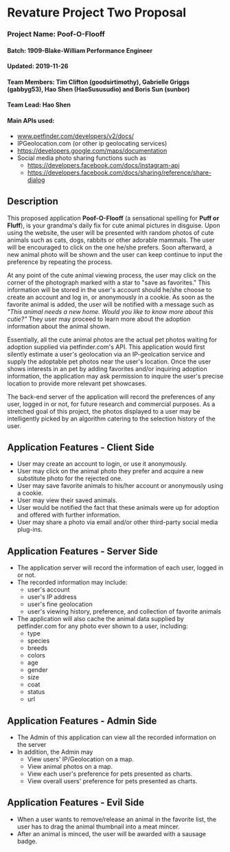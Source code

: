 # Revature Project Two Proposal
### Project Name: Poof-O-Flooff
#### Batch: 1909-Blake-William Performance Engineer
#### Updated: 2019-11-26
#### Team Members: Tim Clifton (goodsirtimothy), Gabrielle Griggs (gabbyg53), Hao Shen (HaoSususudio) and Boris Sun (sunbor)
#### Team Lead: Hao Shen
#### Main APIs used:
* www.petfinder.com/developers/v2/docs/
* IPGeolocation.com (or other ip geolocating services)
* https://developers.google.com/maps/documentation
* Social media photo sharing functions such as
  * https://developers.facebook.com/docs/instagram-api
  * https://developers.facebook.com/docs/sharing/reference/share-dialog


## Description
This proposed application **Poof-O-Flooff** (a sensational spelling for **Puff or Fluff**), is your grandma's daily fix for cute animal pictures in disguise. Upon using the website, the user will be presented with random photos of cute animals such as cats, dogs, rabbits or other adorable mammals. The user will be encouraged to click on the one he/she prefers. Soon afterward, a new animal photo will be shown and the user can keep continue to input the preference by repeating the process.

At any point of the cute animal viewing process, the user may click on the corner of the photograph marked with a star to "save as favorites." This information will be stored in the user's account should he/she choose to create an account and log in, or anonymously in a cookie. As soon as the favorite animal is added, the user will be notified with a message such as *"This animal needs a new home. Would you like to know more about this cutie?"* They user may proceed to learn more about the adoption information about the animal shown.

Essentially, all the cute animal photos are the actual pet photos waiting for adoption supplied via petfinder.com's API. This application would first silently estimate a user's geolocation via an IP-geolcation service and supply the adoptable pet photos near the user's location. Once the user shows interests in an pet by adding favorites and/or inquiring adoption information, the application may ask permission to inquire the user's precise location to provide more relevant pet showcases.

The back-end server of the application will record the preferences of any user, logged in or not, for future research and commercial purposes. As a stretched goal of this project, the photos displayed to a user may be intelligently picked by an algorithm catering to the selection history of the user.

## Application Features - Client Side
* User may create an account to login, or use it anonymously.
* User may click on the animal photo they prefer and acquire a new substitute photo for the rejected one.
* User may save favorite animals to his/her account or anonymously using a cookie.
* User may view their saved animals.
* User would be notified the fact that these animals were up for adoption and offered with further information.
* User may share a photo via email and/or other third-party social media plug-ins.

## Application Features - Server Side
* The application server will record the information of each user, logged in or not.
* The recorded information may include: 
  * user's account
  * user's IP address
  * user's fine geolocation
  * user's viewing history, preference, and collection of favorite animals
* The application will also cache the animal data supplied by petfinder.com for any photo ever shown to a user, including:
  * type
  * species
  * breeds
  * colors
  * age
  * gender
  * size
  * coat
  * status
  * url

## Application Features - Admin Side
* The Admin of this application can view all the recorded information on the server
* In addition, the Admin may
  * View users' IP/Geolocation on a map.
  * View animal photos on a map.
  * View each user's preference for pets presented as charts.
  * View overall users' preference for pets presented as charts.

## Application Features - Evil Side
* When a user wants to remove/release an animal in the favorite list, the user has to drag the animal thumbnail into a meat mincer.
* After an animal is minced, the user will be awarded with a sausage badge.